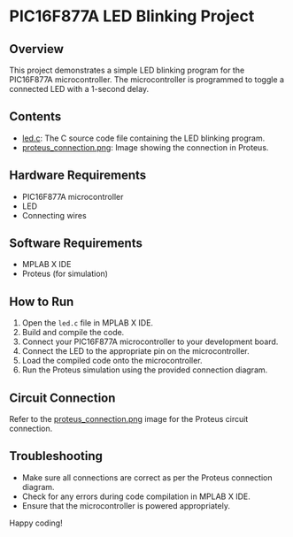 # PIC16F877A LED Blinking Project

## Overview

This project demonstrates a simple LED blinking program for the PIC16F877A microcontroller. The microcontroller is programmed to toggle a connected LED with a 1-second delay.

## Contents

- [led.c](Led.c): The C source code file containing the LED blinking program.
- [proteus_connection.png](Led_blink.gif): Image showing the connection in Proteus.

## Hardware Requirements

- PIC16F877A microcontroller
- LED
- Connecting wires

## Software Requirements

- MPLAB X IDE
- Proteus (for simulation)

## How to Run

1. Open the `led.c` file in MPLAB X IDE.
2. Build and compile the code.
3. Connect your PIC16F877A microcontroller to your development board.
4. Connect the LED to the appropriate pin on the microcontroller.
5. Load the compiled code onto the microcontroller.
6. Run the Proteus simulation using the provided connection diagram.

## Circuit Connection

Refer to the [proteus_connection.png](proteus_connection.png) image for the Proteus circuit connection.

## Troubleshooting

- Make sure all connections are correct as per the Proteus connection diagram.
- Check for any errors during code compilation in MPLAB X IDE.
- Ensure that the microcontroller is powered appropriately.

Happy coding!

